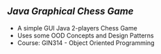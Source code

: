 *Java Graphical Chess Game*
----------------------------
* A simple GUI Java 2-players Chess Game
* Uses some OOD Concepts and Design Patterns
* Course: GIN314 - Object Oriented Programming